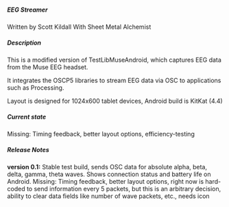 ##### **EEG Streamer**

Written by Scott Kildall
With Sheet Metal Alchemist


##### **Description**
This is a modified version of TestLibMuseAndroid, which captures EEG data from the Muse EEG headset.

It integrates the OSCP5 libraries to stream EEG data via OSC to applications such as Processing.

Layout is designed for 1024x600 tablet devices, Android build is KitKat (4.4)


##### **Current state**
Missing: Timing feedback, better layout options, efficiency-testing

##### **Release Notes**
**version 0.1:** Stable test build, sends OSC data for absolute alpha, beta, delta, gamma, theta waves. Shows connection status and battery life on Android.
Missing: Timing feedback, better layout options, right now is hard-coded to send information every 5 packets, but this is an arbitrary decision, ability to clear data fields like number of wave packets, etc., needs icon